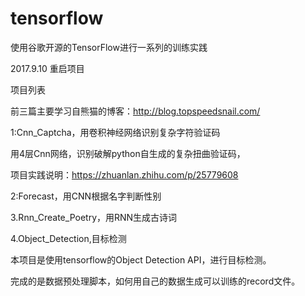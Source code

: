 # tensorflow
使用谷歌开源的TensorFlow进行一系列的训练实践

2017.9.10 重启项目

项目列表

前三篇主要学习自熊猫的博客：http://blog.topspeedsnail.com/

1:Cnn_Captcha，用卷积神经网络识别复杂字符验证码

用4层Cnn网络，识别破解python自生成的复杂扭曲验证码，

项目实践说明：https://zhuanlan.zhihu.com/p/25779608   

2:Forecast，用CNN根据名字判断性别


3.Rnn_Create_Poetry，用RNN生成古诗词


4.Object_Detection,目标检测

本项目是使用tensorflow的Object Detection API，进行目标检测。

完成的是数据预处理脚本，如何用自己的数据生成可以训练的record文件。
